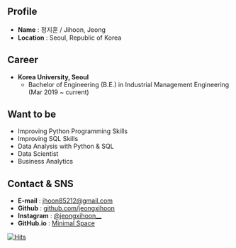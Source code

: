 ## **Profile**


- **Name** : 정지훈 / Jihoon, Jeong
- **Location** : Seoul, Republic of Korea


## **Career**


- **Korea University, Seoul**
  - Bachelor of Engineering (B.E.) in Industrial Management Engineering (Mar 2019 ~ current)


## **Want to be**


- Improving Python Programming Skills
- Improving SQL Skills
- Data Analysis with Python & SQL
- Data Scientist
- Business Analytics


## **Contact & SNS**


- **E-mail** : jhoon85212@gmail.com
- **Github** : [github.com/jeongxihoon](https://github.com/jeongxihoon)
- **Instagram** : [@jeongxihoon__](https://www.instagram.com/jeongxihoon__)
- **GitHub.io** : [Minimal Space](https://jeongxihoon.github.io)


[![Hits](https://hits.seeyoufarm.com/api/count/incr/badge.svg?url=https%3A%2F%2Fgithub.com%2Fjeongxihoon&count_bg=%2349CF79&title_bg=%23555555&icon=&icon_color=%23E7E7E7&title=hits&edge_flat=false)](https://hits.seeyoufarm.com)
